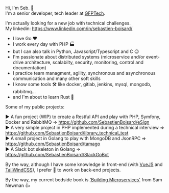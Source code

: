 Hi, I'm Seb. :wave:  
I'm a senior developer, tech leader at [GFPTech](https://www.gfpfrance.com/). 

I'm actually looking for a new job with technical challenges.  
My linkedin: https://www.linkedin.com/in/sebastien-boisard/


  - I love Go :heart:  
  - I work every day with PHP :factory:   
  - but I can also talk in Python, Javascript/Typescript and C :wink: 
  - I'm passionate about distributed systems (microservice and/or event-drive architecture, scalabilty, security, monitoring, control and documentation)  
  - I practice team managment, agility, synchronous and asynchronous communication and many other soft skills
  - I know some tools :hammer_and_wrench: like docker, gitlab, jenkins, mysql, mongodb, rabbitmq... 
  - and I'm about to learn Rust :rocket:


Some of my public projects:

:arrow_forward: A fun project (WIP) to create a Restful API and play with PHP, Symfony, Docker and RabbitMQ => https://github.com/SebastienBoisard/eSign   
:arrow_forward: A very simple project in PHP implemented during a technical interview => https://github.com/SebastienBoisard/library_technical_test  
:arrow_forward: A small project in Golang to play with MongoDB and JsonRPC => https://github.com/SebastienBoisard/tamago   
:arrow_forward: A Slack bot skeleton in Golang => https://github.com/SebastienBoisard/SlackGoBot  



By the way, although I have some knowledge in front-end (with [VueJS](https://vuejs.org/) and [TailWindCSS](https://tailwindcss.com/)), I prefer :pray: to work on back-end projects. 

By the way, my current bedside book is ['Building Microservices'](https://www.oreilly.com/library/view/building-microservices/9781491950340/) from Sam Newman :+1: 
